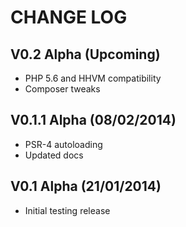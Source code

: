 CHANGE LOG
==========


## V0.2 Alpha (Upcoming)

* PHP 5.6 and HHVM compatibility
* Composer tweaks


## V0.1.1 Alpha (08/02/2014)

* PSR-4 autoloading
* Updated docs


## V0.1 Alpha (21/01/2014)

* Initial testing release
